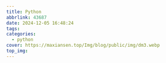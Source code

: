 ```yaml
---
title: Python
abbrlink: 43687
date: 2024-12-05 16:48:24
tags:
categories:
  - python
cover: https://maxiansen.top/Img/blog/public/img/dm3.webp
top_img:
---
```

